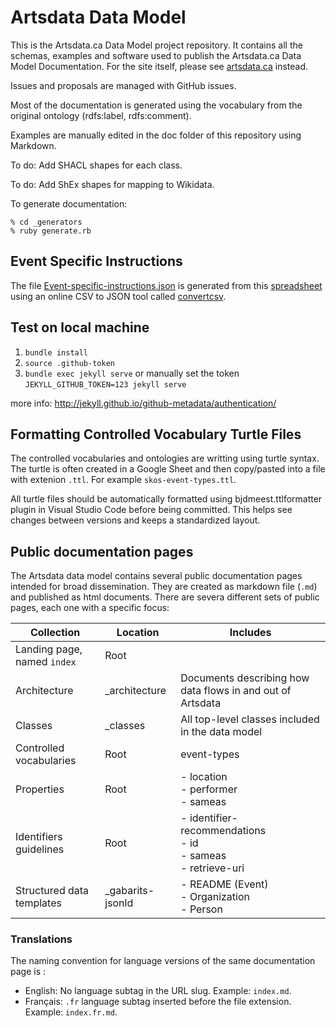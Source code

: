 # Artsdata Data Model

This is the Artsdata.ca Data Model project repository. It contains all the schemas, examples and software used to publish the Artsdata.ca Data Model Documentation. For the site itself, please see [artsdata.ca](http://artsdata.ca) instead.

Issues and proposals are managed with GitHub issues.

Most of the documentation is generated using the vocabulary from the original ontology (rdfs:label, rdfs:comment).

Examples are manually edited in the doc folder of this repository using Markdown.

To do: Add SHACL shapes for each class.

To do: Add ShEx shapes for mapping to Wikidata.

To generate documentation:

    % cd _generators
    % ruby generate.rb


## Event Specific Instructions
The file [Event-specific-instructions.json](/_data/Event-specific-instructions.json) is generated from this [spreadsheet](https://docs.google.com/spreadsheets/d/1zGMVtrMO6Ja82jblir2AUjzSYAciCXBwoNzi-pomGok/edit#gid=0)
using an online CSV to JSON tool called [convertcsv](https://www.convertcsv.com/csv-to-json.html).

## Test on local machine
1. `bundle install`
2. `source .github-token`
2. `bundle exec jekyll serve` or manually set the token `JEKYLL_GITHUB_TOKEN=123 jekyll serve`

more info: http://jekyll.github.io/github-metadata/authentication/

## Formatting Controlled Vocabulary Turtle Files
The controlled vocabularies and ontologies are writting using turtle syntax. The turtle is often created in a Google Sheet and then copy/pasted into a file with extenion `.ttl`. For example `skos-event-types.ttl`. 

All turtle files should be automatically formatted using bjdmeest.ttlformatter plugin in Visual Studio Code before being committed. This helps see changes between versions and keeps a standardized layout.

## Public documentation pages

The Artsdata data model contains several public documentation pages intended for broad dissemination. They are created as markdown file (`.md`) and published as html documents. There are severa different sets of public pages, each one with a specific focus:

| Collection | Location | Includes |
| -  | - | - |
| Landing page, named `index` | Root | |
| Architecture | _architecture | Documents describing how data flows in and out of Artsdata |
| Classes | _classes | All top-level classes included in the data model |
| Controlled vocabularies | Root | event-types |
| Properties | Root | - location<br> - performer <br> - sameas |
| Identifiers guidelines | Root | - identifier-recommendations<br>  - id<br>  - sameas<br>  - retrieve-uri |
| Structured data templates | _gabarits-jsonld | - README (Event)<br> - Organization<br> - Person |

### Translations

The naming convention for language versions of the same documentation page is :

- English: No language subtag in the URL slug. Example: `index.md`.
- Français: `.fr` language subtag inserted before the file extension. Example: `index.fr.md`.

